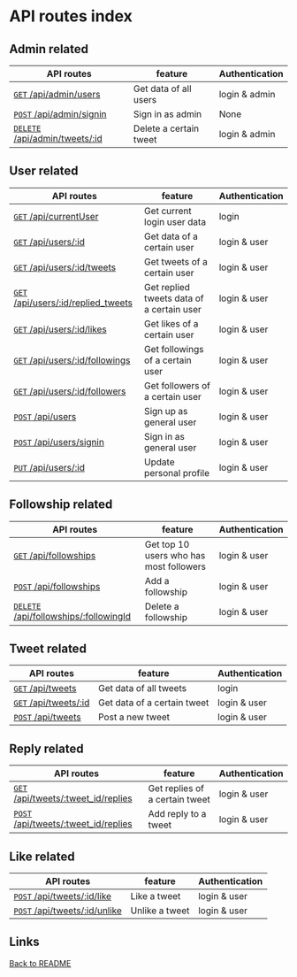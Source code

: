 # API routes index  

## Admin related  
| API routes                                               | feature                | Authentication |
| -------------------------------------------------------- | ---------------------- | -------------- |
| [`GET` /api/admin/users](./admin/getUsers.md)            | Get data of all users  | login & admin  |
| [`POST` /api/admin/signin](./admin/adminSignin.md)       | Sign in as admin       | None           |
| [`DELETE` /api/admin/tweets/:id](./admin/deleteTweet.md) | Delete a certain tweet | login & admin  |

## User related  
| API routes                                                             | feature                                   | Authentication |
| ---------------------------------------------------------------------- | ----------------------------------------- | -------------- |
| [`GET` /api/currentUser](./users/getCurrentUser.md)                    | Get current login user data               | login          |
| [`GET` /api/users/:id](./users/getUserById.md)                         | Get data of a certain user                | login & user   |
| [`GET` /api/users/:id/tweets](./users/getUserTweets.md)                | Get tweets of a certain user              | login & user   |
| [`GET` /api/users/:id/replied_tweets](./users/getUserRepliedTweets.md) | Get replied tweets data of a certain user | login & user   |
| [`GET` /api/users/:id/likes](./users/getUserLikes.md)                  | Get likes of a certain user               | login & user   |
| [`GET` /api/users/:id/followings](./users/getUserFollowings.md)        | Get followings of a certain user          | login & user   |
| [`GET` /api/users/:id/followers](./users/getUserFollowers.md)          | Get followers of a certain user           | login & user   |
| [`POST` /api/users](./users/userSignup.md)                             | Sign up as general user                   | login & user   |
| [`POST` /api/users/signin](./users/userSignin.md)                      | Sign in as general user                   | login & user   |
| [`PUT` /api/users/:id](./users/editUser.md)                            | Update personal profile                   | login & user   |

## Followship related  
| API routes                                                                  | feature                                 | Authentication |
| --------------------------------------------------------------------------- | --------------------------------------- | -------------- |
| [`GET` /api/followships](./followships/getFollowships.md)                   | Get top 10 users who has most followers | login & user   |
| [`POST` /api/followships](./followships/addFollowship.md)                   | Add a followship                        | login & user   |
| [`DELETE` /api/followships/:followingId](./followships/deleteFollowship.md) | Delete a followship                     | login & user   |

## Tweet related  
| API routes                                    | feature                     | Authentication |
| --------------------------------------------- | --------------------------- | -------------- |
| [`GET` /api/tweets](./tweets/getTweets.md)    | Get data of all tweets      | login          |
| [`GET` /api/tweets/:id](./tweets/getTweet.md) | Get data of a certain tweet | login & user   |
| [`POST` /api/tweets](./tweets/postTweet.md)   | Post a new tweet            | login & user   |


## Reply related  
| API routes                                                     | feature                        | Authentication |
| -------------------------------------------------------------- | ------------------------------ | -------------- |
| [`GET` /api/tweets/:tweet_id/replies](./replies/getReplies.md) | Get replies of a certain tweet | login & user   |
| [`POST` /api/tweets/:tweet_id/replies](./replies/addReply.md)  | Add reply to a tweet           | login & user   |

## Like related  
| API routes                                         | feature        | Authentication |
| -------------------------------------------------- | -------------- | -------------- |
| [`POST` /api/tweets/:id/like](./likes/like.md)     | Like a tweet   | login & user   |
| [`POST` /api/tweets/:id/unlike](./likes/unlike.md) | Unlike a tweet | login & user   |

## Links  
[Back to README](../README.md)  
